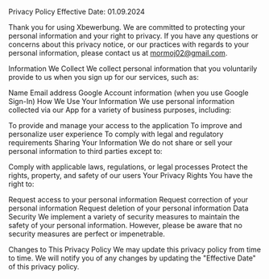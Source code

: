 Privacy Policy
Effective Date: 01.09.2024

Thank you for using Xbewerbung. We are committed to protecting your personal information and your right to privacy. If you have any questions or concerns about this privacy notice, or our practices with regards to your personal information, please contact us at mormoj02@gmail.com.

Information We Collect
We collect personal information that you voluntarily provide to us when you sign up for our services, such as:

Name
Email address
Google Account information (when you use Google Sign-In)
How We Use Your Information
We use personal information collected via our App for a variety of business purposes, including:

To provide and manage your access to the application
To improve and personalize user experience
To comply with legal and regulatory requirements
Sharing Your Information
We do not share or sell your personal information to third parties except to:

Comply with applicable laws, regulations, or legal processes
Protect the rights, property, and safety of our users
Your Privacy Rights
You have the right to:

Request access to your personal information
Request correction of your personal information
Request deletion of your personal information
Data Security
We implement a variety of security measures to maintain the safety of your personal information. However, please be aware that no security measures are perfect or impenetrable.

Changes to This Privacy Policy
We may update this privacy policy from time to time. We will notify you of any changes by updating the "Effective Date" of this privacy policy.